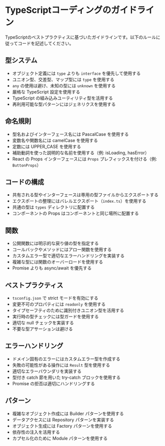 # TypeScriptコーディングのガイドライン
TypeScriptのベストプラクティスに基づいたガイドラインです。以下のルールに従ってコードを記述してください。

## 型システム
- オブジェクト定義には `type` よりも `interface` を優先して使用する
- ユニオン型、交差型、マップ型には `type` を使用する
- `any` の使用は避け、未知の型には `unknown` を使用する
- 厳格な TypeScript 設定を使用する
- TypeScript の組み込みユーティリティ型を活用する
- 再利用可能な型パターンにはジェネリクスを使用する

## 命名規則
- 型名およびインターフェース名には PascalCase を使用する
- 変数名や関数名には camelCase を使用する
- 定数には UPPER_CASE を使用する
- 補助動詞を使った説明的な名前を使用する（例: isLoading, hasError）
- React の Props インターフェースには `Props` プレフィックスを付ける（例: `ButtonProps`）

## コードの構成
- 共有される型やインターフェースは専用の型ファイルからエクスポートする
- エクスポートの整理にはバレルエクスポート（`index.ts`）を使用する
- 共通の型は `types` ディレクトリに配置する
- コンポーネントの Props はコンポーネントと同じ場所に配置する

## 関数
- 公開関数には明示的な戻り値の型を指定する
- コールバックやメソッドにはアロー関数を使用する
- カスタムエラー型で適切なエラーハンドリングを実装する
- 複雑な型には関数のオーバーロードを使用する
- Promise よりも async/await を優先する

## ベストプラクティス
- `tsconfig.json` で strict モードを有効にする
- 変更不可のプロパティには `readonly` を使用する
- タイプセーフティのために識別付きユニオン型を活用する
- 実行時の型チェックには型ガードを使用する
- 適切な null チェックを実装する
- 不要な型アサーションは避ける

## エラーハンドリング
- ドメイン固有のエラーにはカスタムエラー型を作成する
- 失敗の可能性がある操作には `Result` 型を使用する
- 適切なエラーバウンダリを実装する
- 型付き catch 節を用いた try-catch ブロックを使用する
- Promise の拒否は適切にハンドリングする

## パターン
- 複雑なオブジェクト作成には Builder パターンを使用する
- データアクセスには Repository パターンを実装する
- オブジェクト生成には Factory パターンを使用する
- 依存性の注入を活用する
- カプセル化のために Module パターンを使用する
